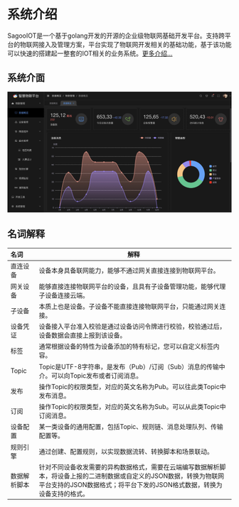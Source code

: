 

# 系统介绍
SagooIOT是一个基于golang开发的开源的企业级物联网基础开发平台。支持跨平台的物联网接入及管理方案，平台实现了物联网开发相关的基础功能，基于该功能可以快速的搭建起一整套的IOT相关的业务系统。[更多介绍...](/guide/base/introduce)

## 系统介面

![](../public/imgs/sagooiotmain.jpg)

## 名词解释

| 名词         | 解释                                                         |
| :----------- | ------------------------------------------------------------ |
| 直连设备     | 设备本身具备联网能力，能够不通过网关直接连接到物联网平台。   |
| 网关设备     | 能够直接连接物联网平台的设备，且具有子设备管理功能，能够代理子设备连接云端。 |
| 子设备       | 本质上也是设备。子设备不能直接连接物联网平台，只能通过网关连接。 |
| 设备凭证     | 设备接入平台准入校验是通过设备访问令牌进行校验，校验通过后，设备数据会直接上报到该设备。 |
| 标签         | 通常根据设备的特性为设备添加的特有标记，您可以自定义标签内容。 |
| Topic        | Topic是UTF-8字符串，是发布（Pub）/订阅（Sub）消息的传输中介。可以向Topic发布或者订阅消息。 |
| 发布         | 操作Topic的权限类型，对应的英文名称为Pub。可以往此类Topic中发布消息。 |
| 订阅         | 操作Topic的权限类型，对应的英文名称为Sub。可以从此类Topic中订阅消息。 |
| 设备配置     | 某一类设备的通用配置，包括Topic、规则链、消息处理队列、传输配置等。 |
| 规则引擎     | 通过创建、配置规则，以实现数据流转、转换脚本和场景联动。     |
| 数据解析脚本 | 针对不同设备收发需要的异构数据格式，需要在云端编写数据解析脚本，将设备上报的二进制数据或自定义的JSON数据，转换为物联网平台支持的JSON数据格式；将平台下发的JSON格式数据，转换为设备支持的格式。 |
